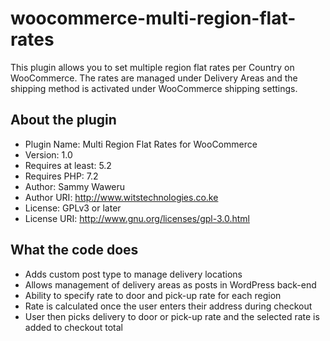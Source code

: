 # woocommerce-multi-region-flat-rates
This plugin allows you to set multiple region flat rates per Country on WooCommerce. The rates are managed under Delivery Areas and the shipping method is activated under WooCommerce shipping settings.

## About the plugin
* Plugin Name: Multi Region Flat Rates for WooCommerce
* Version: 1.0
* Requires at least: 5.2
* Requires PHP: 7.2
* Author: Sammy Waweru
* Author URI: http://www.witstechnologies.co.ke
* License: GPLv3 or later
* License URI: http://www.gnu.org/licenses/gpl-3.0.html

## What the code does
* Adds custom post type to manage delivery locations
* Allows management of delivery areas as posts in WordPress back-end
* Ability to specify rate to door and pick-up rate for each region
* Rate is calculated once the user enters their address during checkout
* User then picks delivery to door or pick-up rate and the selected rate is added to checkout total

